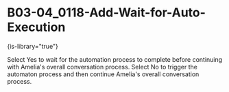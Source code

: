 # B03-04_0118-Add-Wait-for-Auto-Execution

{is-library="true"}

<snippet id="B03-04_0118-Add-Wait-for-Auto-Execution_snippet">



Select Yes to wait for the automation process to complete before continuing with Amelia's overall conversation process. Select No to trigger the automaton process and then continue Amelia's overall conversation process.


</snippet>
